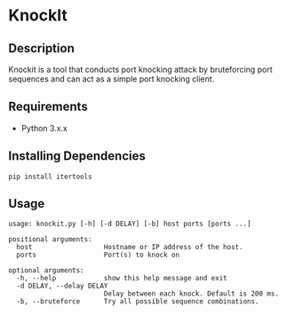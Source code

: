 # KnockIt

Description
------------
Knockit is a tool that conducts port knocking attack by bruteforcing port sequences and can act as a simple port knocking client.

Requirements
-------------
* Python 3.x.x

Installing Dependencies
-------------
`pip install itertools`

Usage
-------------
```
usage: knockit.py [-h] [-d DELAY] [-b] host ports [ports ...]

positional arguments:
  host                  Hostname or IP address of the host.
  ports                 Port(s) to knock on

optional arguments:
  -h, --help            show this help message and exit
  -d DELAY, --delay DELAY
                        Delay between each knock. Default is 200 ms.
  -b, --bruteforce      Try all possible sequence combinations.
```

